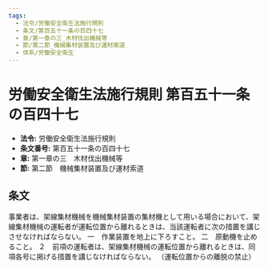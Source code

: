 ```yaml
---
tags:
  - 法令/労働安全衛生法施行規則
  - 条文/第百五十一条の百四十七
  - 章/第一章の三_木材伐出機械等
  - 節/第二節_機械集材装置及び運材索道
  - 体系/労働安全衛生
---
```

# 労働安全衛生法施行規則 第百五十一条の百四十七

- **法令:** 労働安全衛生法施行規則
- **条文番号:** 第百五十一条の百四十七
- **章:** 第一章の三　木材伐出機械等
- **節:** 第二節　機械集材装置及び運材索道

## 条文
事業者は、架線集材機械を機械集材装置の集材機として用いる場合において、架線集材機械の運転者が運転位置から離れるときは、当該運転者に次の措置を講じさせなければならない。
一　作業装置を地上に下ろすこと。
二　原動機を止めること。
２　前項の運転者は、架線集材機械の運転位置から離れるときは、同項各号に掲げる措置を講じなければならない。
（運転位置からの離脱の禁止）


